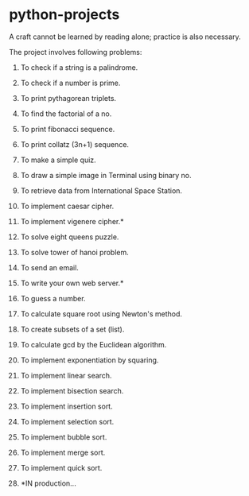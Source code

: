# python-projects
A craft cannot be learned by reading alone; practice is also necessary.


The project involves following problems:

1. To check if a string is a palindrome.
2. To check if a number is prime.
3. To print pythagorean triplets.
4. To find the factorial of a no.
5. To print fibonacci sequence.
6. To print collatz (3n+1) sequence.
7. To make a simple quiz.
8. To draw a simple image in Terminal using binary no.
9. To retrieve data from International Space Station.
10. To implement caesar cipher.
11. To implement vigenere cipher.*
12. To solve eight queens puzzle.
13. To solve tower of hanoi problem.
14. To send an email.
15. To write your own web server.*
16. To guess a number.
17. To calculate square root using Newton's method.
18. To create subsets of a set (list). 
19. To calculate gcd by the Euclidean algorithm.
20. To implement exponentiation by squaring.


21. To implement linear search.
22. To implement bisection search.


23. To implement insertion sort.
24. To implement selection sort.
25. To implement bubble sort.
26. To implement merge sort.
27. To implement quick sort.


28. *IN production...